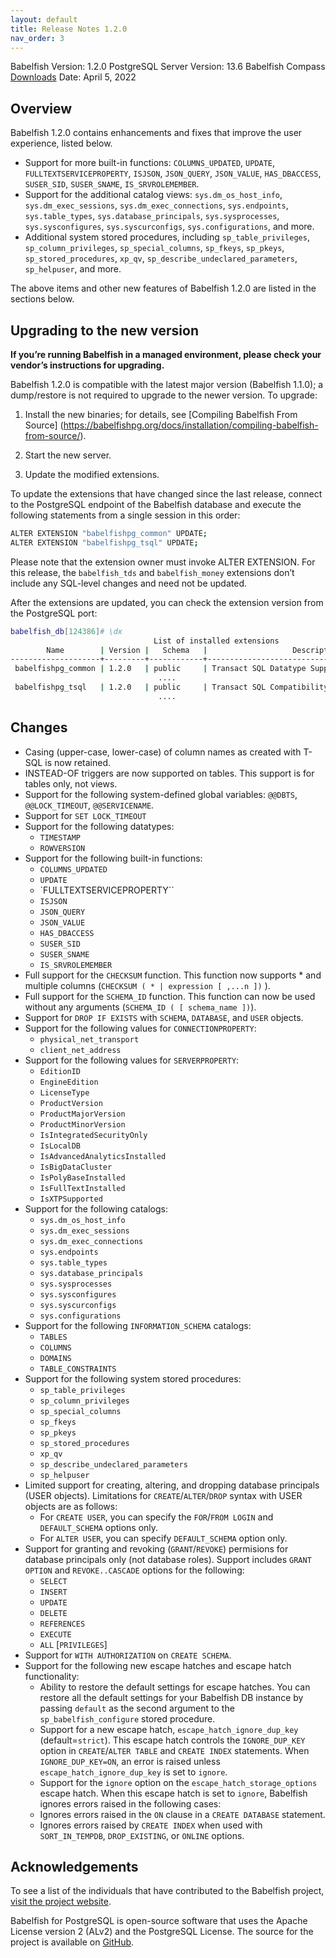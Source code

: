 ```yaml
---
layout: default
title: Release Notes 1.2.0
nav_order: 3
---
```


Babelfish Version: 1.2.0
PostgreSQL Server Version: 13.6
Babelfish Compass [Downloads](https://github.com/babelfish-for-postgresql/babelfish_compass/releases)
Date: April 5, 2022

## Overview

Babelfish 1.2.0 contains enhancements and fixes that improve the user experience, listed below.
- Support for more built-in functions: `COLUMNS_UPDATED`, `UPDATE`, `FULLTEXTSERVICEPROPERTY`, `ISJSON`, `JSON_QUERY`, `JSON_VALUE`, `HAS_DBACCESS`, `SUSER_SID`, `SUSER_SNAME`, `IS_SRVROLEMEMBER`.
- Support for the additional catalog views: `sys.dm_os_host_info`, `sys.dm_exec_sessions`, `sys.dm_exec_connections`, `sys.endpoints`, `sys.table_types`, `sys.database_principals`, `sys.sysprocesses`, `sys.sysconfigures`, `sys.syscurconfigs`, `sys.configurations`, and more.
- Additional system stored procedures, including `sp_table_privileges`, `sp_column_privileges`, `sp_special_columns`, `sp_fkeys`, `sp_pkeys`, `sp_stored_procedures`, `xp_qv`, `sp_describe_undeclared_parameters`, `sp_helpuser`, and more.

The above items and other new features of Babelfish 1.2.0 are listed in the sections below.

## Upgrading to the new version

**If you’re running Babelfish in a managed environment, please check your vendor’s instructions for upgrading.**

Babelfish 1.2.0 is compatible with the latest major version (Babelfish 1.1.0); a dump/restore is not required to upgrade to the newer version. To upgrade:

1. Install the new binaries; for details, see [Compiling Babelfish From Source] (https://babelfishpg.org/docs/installation/compiling-babelfish-from-source/).

2. Start the new server.

3. Update the modified extensions. 

To update the extensions that have changed since the last release, connect to the PostgreSQL endpoint of the Babelfish database and execute the following statements from a single session in this order:

```bash
ALTER EXTENSION "babelfishpg_common" UPDATE;
ALTER EXTENSION "babelfishpg_tsql" UPDATE;
```

Please note that the extension owner must invoke ALTER EXTENSION. For this release, the `babelfish_tds` and `babelfish_money` extensions don’t include any SQL-level changes and need not be updated.

After the extensions are updated, you can check the extension version from the PostgreSQL port:

```bash
babelfish_db[124386]# \dx
                                List of installed extensions
        Name        | Version |   Schema   |                   Description
--------------------+---------+------------+-------------------------------------------------
 babelfishpg_common | 1.2.0   | public     | Transact SQL Datatype Support
                                 ....
 babelfishpg_tsql   | 1.2.0   | public     | Transact SQL Compatibility
                                 ....
```


## Changes

- Casing (upper-case, lower-case) of column names as created with T-SQL is now retained.
- INSTEAD-OF triggers are now supported on tables. This support is for tables only, not views.
- Support for the following system-defined global variables: `@@DBTS`, `@@LOCK_TIMEOUT`, `@@SERVICENAME`.
- Support for `SET LOCK_TIMEOUT`
- Support for the following datatypes:
   - `TIMESTAMP`
   - `ROWVERSION`
- Support for the following built-in functions:
   - `COLUMNS_UPDATED`
   - `UPDATE`
   - `FULLTEXTSERVICEPROPERTY``
   - `ISJSON`
   - `JSON_QUERY`
   - `JSON_VALUE`
   - `HAS_DBACCESS`
   - `SUSER_SID`
   - `SUSER_SNAME`
   - `IS_SRVROLEMEMBER`
- Full support for the `CHECKSUM` function. This function now supports * and multiple columns (`CHECKSUM ( * | expression [ ,...n ])` ).
- Full support for the `SCHEMA_ID` function. This function can now be used without any arguments (`SCHEMA_ID ( [ schema_name ])`).
- Support for `DROP IF EXISTS` with `SCHEMA`, `DATABASE`, and `USER` objects.
- Support for the following values for `CONNECTIONPROPERTY`:
   - `physical_net_transport`
   - `client_net_address`
- Support for the following values for `SERVERPROPERTY`:
   - `EditionID`
   - `EngineEdition`
   - `LicenseType`
   - `ProductVersion`
   - `ProductMajorVersion`
   - `ProductMinorVersion`
   - `IsIntegratedSecurityOnly`
   - `IsLocalDB`
   - `IsAdvancedAnalyticsInstalled`
   - `IsBigDataCluster`
   - `IsPolyBaseInstalled`
   - `IsFullTextInstalled`
   - `IsXTPSupported`
- Support for the following catalogs:
   - `sys.dm_os_host_info`
   - `sys.dm_exec_sessions`
   - `sys.dm_exec_connections`
   - `sys.endpoints`
   - `sys.table_types`
   - `sys.database_principals`
   - `sys.sysprocesses`
   - `sys.sysconfigures`
   - `sys.syscurconfigs`
   - `sys.configurations`
- Support for the following `INFORMATION_SCHEMA` catalogs:
   - `TABLES`
   - `COLUMNS`
   - `DOMAINS`
   - `TABLE_CONSTRAINTS`
- Support for the following system stored procedures:
   - `sp_table_privileges`
   - `sp_column_privileges`
   - `sp_special_columns`
   - `sp_fkeys`
   - `sp_pkeys`
   - `sp_stored_procedures`
   - `xp_qv`
   - `sp_describe_undeclared_parameters`
   - `sp_helpuser`
- Limited support for creating, altering, and dropping database principals (USER objects). Limitations for `CREATE`/`ALTER`/`DROP` syntax with USER objects are as follows:
   - For `CREATE USER`, you can specify the `FOR`/`FROM LOGIN` and `DEFAULT_SCHEMA` options only.
   - For `ALTER USER`, you can specify `DEFAULT_SCHEMA` option only.
- Support for granting and revoking (`GRANT`/`REVOKE`) permisions for database principals only (not database roles). Support includes `GRANT OPTION` and `REVOKE..CASCADE` options for the following:
   - `SELECT`
   - `INSERT`
   - `UPDATE`
   - `DELETE`
   - `REFERENCES`
   - `EXECUTE`
   - `ALL` [`PRIVILEGES`]
- Support for `WITH AUTHORIZATION` on `CREATE SCHEMA`.
- Support for the following new escape hatches and escape hatch functionality:
   - Ability to restore the default settings for escape hatches. You can restore all the default settings for your Babelfish DB instance by passing `default` as the second argument to the `sp_babelfish_configure` stored procedure.
   - Support for a new escape hatch, `escape_hatch_ignore_dup_key` (default=`strict`). This escape hatch controls the `IGNORE_DUP_KEY` option in `CREATE`/`ALTER TABLE` and `CREATE INDEX` statements. When `IGNORE_DUP_KEY=ON`, an error is raised unless `escape_hatch_ignore_dup_key` is set to `ignore`.
   - Support for the `ignore` option on the `escape_hatch_storage_options` escape hatch. When this escape hatch is set to `ignore`, Babelfish ignores errors raised in the following cases:
   - Ignores errors raised in the `ON` clause in a `CREATE DATABASE` statement.
   - Ignores errors raised by `CREATE INDEX` when used with `SORT_IN_TEMPDB`, `DROP_EXISTING`, or `ONLINE` options.


## Acknowledgements

To see a list of the individuals that have contributed to the Babelfish project, [visit the project website](https://babelfishpg.org/contributors/).

Babelfish for PostgreSQL is open-source software that uses the Apache License version 2 (ALv2) and the PostgreSQL License. The source for the project is available on [GitHub](https://github.com/babelfish-for-postgresql). 

